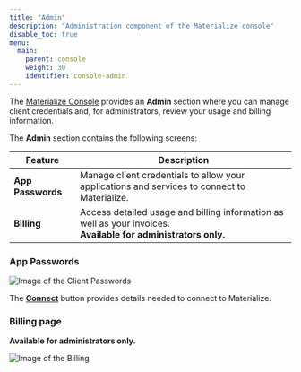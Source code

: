 ```yaml
---
title: "Admin"
description: "Administration component of the Materialize console"
disable_toc: true
menu:
  main:
    parent: console
    weight: 30
    identifier: console-admin
---
```


The [Materialize Console](https://console.materialize.com/) provides an
**Admin** section where you can manage client credentials and, for
administrators, review your usage and billing information.

The **Admin** section contains the following screens:

| Feature | Description |
|---------|-------------|
| **App Passwords** | Manage client credentials to allow your applications and services to connect to Materialize. |
| **Billing** | Access detailed usage and billing information as well as your invoices. <br>**Available for administrators only.** |

### App Passwords

![Image of the Client Passwords](/images/console/console-passwords.png "Client passwords")

The [**Connect**](/console/connect/) button provides details needed to connect to Materialize.

### Billing page

**Available for administrators only.**

![Image of the Billing](/images/console/console-billing.png "Usage and Billing")

